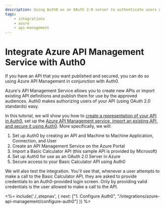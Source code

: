 ```yaml
---
description: Using Auth0 as an OAuth 2.0 server to authenticate users wanting access to an API managed by the Azure API Management service
tags:
    - integrations
    - azure
    - api-management
---
```


# Integrate Azure API Management Service with Auth0

If you have an API that you want published and secured, you can do so using Azure API Management in conjunction with Auth0. 

Azure's API Management Service allows you to create new APIs or import existing API definitions and publish them for use by the approved audiences. Auth0 makes authorizing users of your API (using OAuth 2.0 standards) easy.

In this tutorial, we will show you how to [create a representation of your API in Auth0](/integrations/azure-api-management/configure-auth0), set up the [Azure API Management service, import an existing API, and secure it using Auth0](/integrations/azure-api-management/configure-azure). More specifically, we will:

1. Set up Auth0 by creating an API and Machine to Machine Application, Connection, and User
2. Create an API Management Service on the Azure Portal
3. Import a Basic Calculator API (this sample API is provided by Microsoft)
4. Set up Auth0 for use as an OAuth 2.0 Server in Azure
5. Secure access to your Basic Calculator API using Auth0

We will also test the integration. You'll see that, whenever a user attempts to make a call to the Basic Calculator API, they are asked to provide credentials to an Auth0-provided login screen. Only by providing valid credentials is the user allowed to make a call to the API.

<%= include('./_stepnav', {
 next: ["1. Configure Auth0", "/integrations/azure-api-management/configure-auth0"]
}) %>